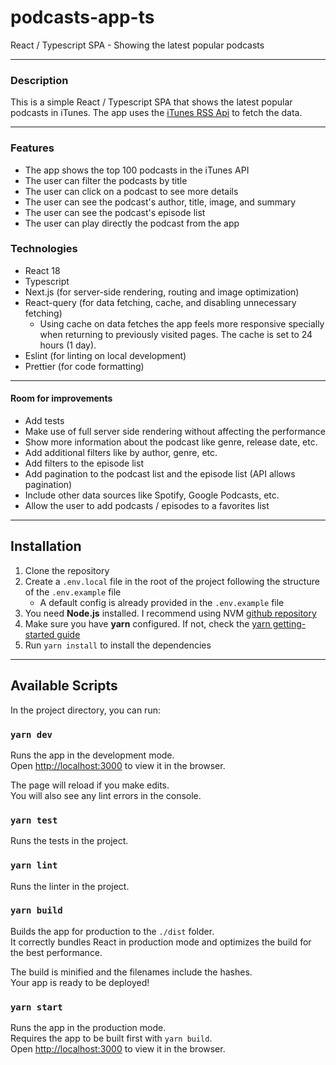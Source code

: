 # podcasts-app-ts
React / Typescript SPA - Showing the latest popular podcasts

---
### Description

This is a simple React / Typescript SPA that shows the latest popular podcasts in iTunes.
The app uses the [iTunes RSS Api](https://itunes.apple.com/us/rss/toppodcasts/limit=100/genre=1310/json) to fetch the data.

---
### Features
- The app shows the top 100 podcasts in the iTunes API
- The user can filter the podcasts by title
- The user can click on a podcast to see more details
- The user can see the podcast's author, title, image, and summary
- The user can see the podcast's episode list
- The user can play directly the podcast from the app

### Technologies
- React 18
- Typescript
- Next.js (for server-side rendering, routing and image optimization)
- React-query (for data fetching, cache, and disabling unnecessary fetching)
  - Using cache on data fetches the app feels more responsive specially when returning to previously visited pages.
  The cache is set to 24 hours (1 day).
- Eslint (for linting on local development)
- Prettier (for code formatting)

---
#### Room for improvements
- Add tests
- Make use of full server side rendering without affecting the performance
- Show more information about the podcast like genre, release date, etc.
- Add additional filters like by author, genre, etc.
- Add filters to the episode list
- Add pagination to the podcast list and the episode list (API allows pagination)
- Include other data sources like Spotify, Google Podcasts, etc.
- Allow the user to add podcasts / episodes to a favorites list

---
## Installation
1. Clone the repository
2. Create a `.env.local` file in the root of the project following the structure of the `.env.example` file
    - A default config is already provided in the `.env.example` file
3. You need **Node.js** installed. I recommend using NVM [github repository](https://github.com/nvm-sh/nvm)
4. Make sure you have **yarn** configured. If not, check the [yarn getting-started guide](https://yarnpkg.com/getting-started)
5. Run `yarn install` to install the dependencies

---
## Available Scripts

In the project directory, you can run:

### `yarn dev`

Runs the app in the development mode.\
Open [http://localhost:3000](http://localhost:3000) to view it in the browser.

The page will reload if you make edits.\
You will also see any lint errors in the console.

### `yarn test`

Runs the tests in the project.

### `yarn lint`

Runs the linter in the project.

### `yarn build`

Builds the app for production to the `./dist` folder.\
It correctly bundles React in production mode and optimizes the build for the best performance.

The build is minified and the filenames include the hashes.\
Your app is ready to be deployed!

### `yarn start`

Runs the app in the production mode.\
Requires the app to be built first with `yarn build`.\
Open [http://localhost:3000](http://localhost:3000) to view it in the browser.
